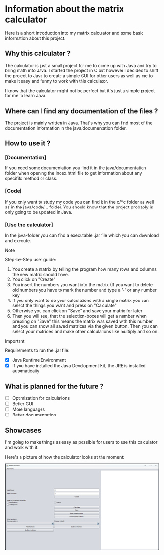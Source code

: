 # Information about the matrix calculator
Here is a short introduction into my matrix calculator and some basic information about this project.

## Why this calculator ?

The calculator is just a small project for me to come up with Java and try to bring math into Java.
I started the project in C but however I decided to shift the project to Java to create a simple GUI for other users as well as me
to make it easy and funny to work with this calculator.

I know that the calculator might not be perfect but it's just a simple project for me to learn Java.

## Where can I find any documentation of the files ?

The project is mainly written in Java. That's why you can find most of the documentation information in the java/documentation folder.

## How to use it ?

### [Documentation]
If you need some documentation you find it in the java/documentation folder when opening the index.html file to get information about 
any specififc method or class.

### [Code]
If you only want to study my code you can find it in the c/*.c folder as well as in the java/code/... folder.
You should know that the project probably is only going to be updated in Java.

### [Use the calculator]
In the java-folder you can find a executable .jar file which you can download and execute.

>[!NOTE]
>Step-by-Step user guide:
>1. You create a matrix by telling the program how many rows and columns the new matrix should have.
>2. You click on "Create"
>3. You insert the numbers you want into the matrix (If you want to delete old numbers you have to mark the number and type a '-' or any number key
>4. If you only want to do your calculations with a single matrix you can select the things you want and press on "Calculate"
>5. Otherwise you can click on "Save" and save your matrix for later
>6. Then you will see, that the selection-boxes will get a number when pressing on "Save" this means the matrix was saved with this number and you can
   show all saved matrices via the given button. Then you can select your matrices and make other calculations like multiply and so on.

>[!IMPORTANT]
>Requirements to run the .jar file:
>- [X] Java Runtime Environment
>- [X] If you have installed the Java Development Kit, the JRE is installed automatically

## What is planned for the future ?
- [ ] Optimization for calculations
- [ ] Better GUI
- [ ] More languages
- [ ] Better documentation

## Showcases

I'm going to make things as easy as possible for users to use this calculator and work with it.

Here's a picture of how the calculator looks at the moment:

![image](https://github.com/Bniclas/Matrix-Calculator/blob/main/java/showcase/alpha.png)
